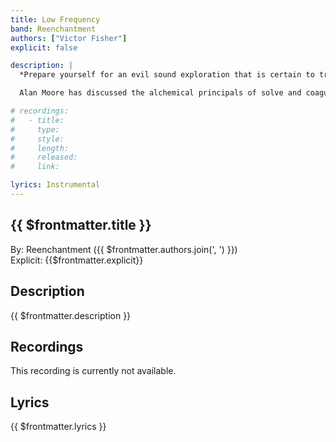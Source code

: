 ```yaml
---
title: Low Frequency
band: Reenchantment
authors: ["Victor Fisher"]
explicit: false

description: |
  *Prepare yourself for an evil sound exploration that is certain to trigger both insanity and enlightenment!*

  Alan Moore has discussed the alchemical principals of solve and coagula in his speeches on magic. These concepts would be referred to as analysis and synthesis today. This sound exploration was created at a time when Victor was primarily interested in the possibilities of analytical thought. It is meant for playing in the background during ritual work.

# recordings:
#   - title: 
#     type: 
#     style: 
#     length: 
#     released: 
#     link: 

lyrics: Instrumental
---
```


## {{ $frontmatter.title }}

By: <g-link to="/band/reenchantment">Reenchantment</g-link> ({{ $frontmatter.authors.join(', ') }})  
Explicit: {{$frontmatter.explicit}}

## Description

<vue-markdown>{{ $frontmatter.description }}</vue-markdown>

## Recordings

This recording is currently not available.

## Lyrics

<vue-markdown>{{ $frontmatter.lyrics }}</vue-markdown>
